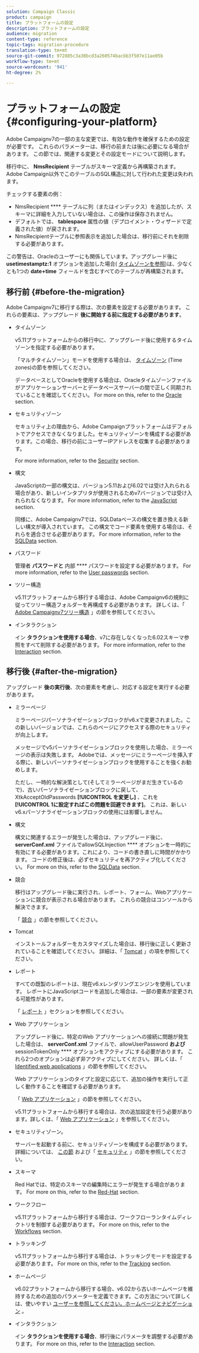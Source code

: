 ```yaml
---
solution: Campaign Classic
product: campaign
title: プラットフォームの設定
description: プラットフォームの設定
audience: migration
content-type: reference
topic-tags: migration-procedure
translation-type: tm+mt
source-git-commit: 972885c3a38bcd3a260574bacbb3f507e11ae05b
workflow-type: tm+mt
source-wordcount: '941'
ht-degree: 2%

---
```



# プラットフォームの設定{#configuring-your-platform}

Adobe Campaignv7の一部の主な変更では、有効な動作を確保するための設定が必要です。 これらのパラメーターは、移行の前または後に必要になる場合があります。 この節では、関連する変更とその設定モードについて説明します。

移行中に、 **NmsRecipient** テーブルがスキーマ定義から再構築されます。 Adobe Campaign以外でこのテーブルのSQL構造に対して行われた変更は失われます。

チェックする要素の例：

* NmsRecipient **** テーブルに列（またはインデックス）を追加したが、スキーマに詳細を入力していない場合は、この操作は保存されません。
* デフォルトでは、 **tablespace** 属性の値（デプロイメント・ウィザードで定義された値）が戻されます。
* NmsRecipientテーブルに参照表示を追加した場合は、移行前にそれを削除する必要があります。

この警告は、Oracleのユーザーにも関係しています。アップグレード後に **usetimestamptz:1** オプションを追加した場合( [タイムゾーンを参照](../../migration/using/general-configurations.md#time-zones))は、少なくとも1つの **date+time** フィールドを含むすべてのテーブルが再構築されます。

## 移行前 {#before-the-migration}

Adobe Campaignv7に移行する際は、次の要素を設定する必要があります。 これらの要素は、アップグレード **後に開始する前に指定する必要があります**。

* タイムゾーン

   v5.11プラットフォームからの移行中に、アップグレード後に使用するタイムゾーンを指定する必要があります。

   「マルチタイムゾーン」モードを使用する場合は、 [タイムゾーン](../../migration/using/general-configurations.md#time-zones) (Time zones)の節を参照してください。

   データベースとしてOracleを使用する場合は、Oracleタイムゾーンファイルがアプリケーションサーバーとデータベースサーバーの間で正しく同期されていることを確認してください。 For more on this, refer to the [Oracle](../../migration/using/general-configurations.md#oracle) section.

* セキュリティゾーン

   セキュリティ上の理由から、Adobe Campaignプラットフォームはデフォルトでアクセスできなくなりました。セキュリティゾーンを構成する必要があります。この場合、移行の前にユーザーIPアドレスを収集する必要があります。

   For more information, refer to the [Security](../../migration/using/general-configurations.md#security) section.

* 構文

   JavaScriptの一部の構文は、バージョン5.11および6.02では受け入れられる場合があり、新しいインタプリタが使用されるためv7バージョンでは受け入れられなくなります。 For more information, refer to the [JavaScript](../../migration/using/general-configurations.md#javascript) section.

   同様に、Adobe Campaignv7では、SQLDataベースの構文を置き換える新しい構文が導入されています。 この構文でコード要素を使用する場合は、それらを適合させる必要があります。 For more information, refer to the [SQLData](../../migration/using/general-configurations.md#sqldata) section.

* パスワード

   管理者 **パスワードと** 内部 **** パスワードを設定する必要があります。 For more information, refer to the [User passwords](../../migration/using/before-starting-migration.md#user-passwords) section.

* ツリー構造

   v5.11プラットフォームから移行する場合は、Adobe Campaignv6の規則に従ってツリー構造フォルダーを再構成する必要があります。 詳しくは、「 [Adobe Campaignv7ツリー構造](../../migration/using/specific-configurations-in-v5-11.md#campaign-vseven-tree-structure) 」の節を参照してください。

* インタラクション

   イン **タラクションを使用する場合**、v7に存在しなくなった6.02スキーマ参照をすべて削除する必要があります。 For more information, refer to the [Interaction](../../migration/using/general-configurations.md#interaction) section.

## 移行後 {#after-the-migration}

アップグレード **後の実行後**、次の要素を考慮し、対応する設定を実行する必要があります。

* ミラーページ

   ミラーページパーソナライゼーションブロックがv6.xで変更されました。この新しいバージョンでは、これらのページにアクセスする際のセキュリティが向上します。

   メッセージでv5パーソナライゼーションブロックを使用した場合、ミラーページの表示は失敗します。 Adobeでは、メッセージにミラーページを挿入する際に、新しいパーソナライゼーションブロックを使用することを強くお勧めします。

   ただし、一時的な解決策として(そしてミラーページがまだ生きているので)、古いパーソナライゼーションブロックに戻して、XtkAcceptOldPasswords **[!UICONTROL を変更し]** 、これを **[!UICONTROL 1に設定すればこの問題を回避できます]**。 これは、新しいv6.xパーソナライゼーションブロックの使用には影響しません。

* 構文

   構文に関連するエラーが発生した場合は、アップグレード後に、 **serverConf.xml** ファイルでallowSQLInjection **** オプションを一時的に有効にする必要があります。これにより、コードの書き直しに時間がかかります。 コードの修正後は、必ずセキュリティを再アクティブ化してください。 For more on this, refer to the [SQLData](../../migration/using/general-configurations.md#sqldata) section.

* 競合

   移行はアップグレード後に実行され、レポート、フォーム、Webアプリケーションに競合が表示される場合があります。 これらの競合はコンソールから解決できます。

   「 [競合](../../migration/using/general-configurations.md#conflicts) 」の節を参照してください。

* Tomcat

   インストールフォルダーをカスタマイズした場合は、移行後に正しく更新されていることを確認してください。 詳細は、「 [Tomcat](../../migration/using/general-configurations.md#tomcat) 」の項を参照してください。

* レポート

   すべての既製のレポートは、現在v6.xレンダリングエンジンを使用しています。 レポートにJavaScriptコードを追加した場合は、一部の要素が変更される可能性があります。

   「 [レポート](../../migration/using/general-configurations.md#reports) 」セクションを参照してください。

* Web アプリケーション

   アップグレード後に、特定のWeb アプリケーションへの接続に問題が発生した場合は、 **serverConf.xml** ファイルで、allowUserPassword **および** sessionTokenOnly **** オプションをアクティブにする必要があります。 これら2つのオプションは必ず非アクティブにしてください。 詳しくは、「 [Identified web applications](../../migration/using/general-configurations.md#identified-web-applications) 」の節を参照してください。

   Web アプリケーションのタイプと設定に応じて、追加の操作を実行して正しく動作することを確認する必要があります。

   「 [Web アプリケーション](../../migration/using/general-configurations.md#web-applications) 」の節を参照してください。

   v5.11プラットフォームから移行する場合は、次の追加設定を行う必要があります。詳しくは、「 [Web アプリケーション](../../migration/using/specific-configurations-in-v5-11.md#web-applications) 」を参照してください。

* セキュリティゾーン。

   サーバーを起動する前に、セキュリティゾーンを構成する必要があります。 詳細については、 [この節](../../installation/using/configuring-campaign-server.md#defining-security-zones) および「 [セキュリティ](../../migration/using/general-configurations.md#security) 」の節を参照してください。

* スキーマ

   Red Hatでは、特定のスキーマの編集時にエラーが発生する場合があります。 For more on this, refer to the [Red-Hat](../../migration/using/general-configurations.md#red-hat) section.

* ワークフロー

   v5.11プラットフォームから移行する場合は、ワークフローランタイムディレクトリを制御する必要があります。 For more on this, refer to the [Workflows](../../migration/using/specific-configurations-in-v5-11.md#workflows) section.

* トラッキング

   v5.11プラットフォームから移行する場合は、トラッキングモードを設定する必要があります。 For more on this, refer to the [Tracking](../../migration/using/specific-configurations-in-v5-11.md#tracking) section.

* ホームページ

   v6.02プラットフォームから移行する場合、v6.02から古いホームページを維持するための追加のパラメーターを定義できます。この方法について詳しくは、使いやすい [ユーザーを参照してください。ホームページとナビゲーション](../../migration/using/specific-configurations-in-v6-02.md#user-friendliness--home-page-and-navigation) 。

* インタラクション

   イン **タラクションを使用する場合**、移行後にパラメータを調整する必要があります。 For more on this, refer to the [Interaction](../../migration/using/general-configurations.md#interaction) section.

